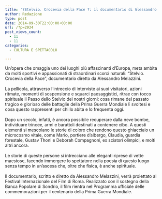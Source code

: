 ```yaml
---
title: '?Stelvio. Crocevia della Pace ?: il documentario di Alessandro Melazzini al Festival Internazionale del Film di Roma'
author: Redazione
type: post
date: 2014-09-30T22:00:00+00:00
url: /?p=2934
post_views_count:
  - 11
  - 11
categories:
  - CULTURA E SPETTACOLO

---
```

<div>
  Un&#8217;opera che omaggia uno dei luoghi pi&ugrave; affascinanti d&#8217;Europa, meta ambita da molti sportivi e appassionati di straordinari scorci naturali: &ldquo;Stelvio. Crocevia della Pace&rdquo;, documentario diretto da Alessandro Melazzini.
</div>

<div>
  &nbsp;
</div>

<div>
  La pellicola, attraverso l&#8217;intreccio di interviste ai suoi visitatori, azioni ritmate, momenti di sospensione e squarci paesaggistici, ritrae con tocco spirituale il Passo dello Stelvio dei nostri giorni: cosa rimane del passato tragico e glorioso delle battaglie della Prima Guerra Mondiale l&igrave; svoltesi e cosa questo rappresenti per chi lo abita e lo frequenta oggi.
</div>

<div>
  &nbsp;
</div>

<div>
  Dopo un secolo, infatti, &egrave; ancora possibile recuperare dalla neve bombe, individuare trincee, armi e barattoli destinati a contenere cibo. A questi elementi si mescolano le storie di coloro che rendono questo ghiacciaio un microcosmo vitale, come Mario, portiere d&#8217;albergo, Claudia, guardia forestale, Gustav Thoni e Deborah Compagnoni, ex sciatori olimpici, e molti altri ancora.
</div>

<div>
  &nbsp;
</div>

<div>
  Le storie di queste persone si intrecciano alle eleganti riprese di vette maestose, facendo immergere lo spettatore nella poesia di questo luogo senza tempo in un&#8217;ascesa che, oltre che fisica, &egrave; anche spirituale.
</div>

<div>
  &nbsp;
</div>

<div>
  Il documentario, scritto e diretto da Alessandro Melazzini, verr&agrave; proiettato al Festival Internazionale del Film di Roma. Realizzato con il sostegno della Banca Popolare di Sondrio, il film rientra nel Programma ufficiale delle commemorazioni per il centenario della Prima Guerra Mondiale.
</div>